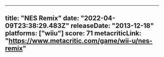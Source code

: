 
---
title: "NES Remix"
date: "2022-04-09T23:38:29.483Z"
releaseDate: "2013-12-18"
platforms: ["wiiu"]
score: 71
metacriticLink: "https://www.metacritic.com/game/wii-u/nes-remix"
---
